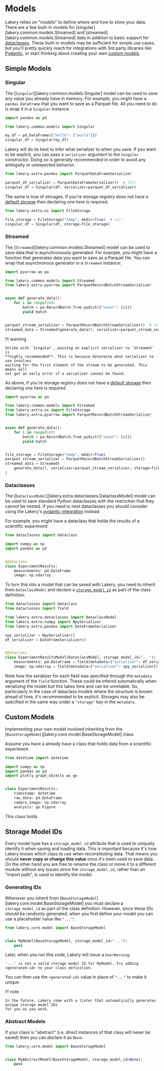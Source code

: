 # Models

Lakery relies on "models" to define where and how to store your data. There are a few
built-in models for [singular][lakery.common.models.Streamed] and
[streamed][lakery.common.models.Streamed] data in addition to basic support for
[dataclasses](#dataclass-model). These built-in models may be sufficient for simple use
cases, but you'll pretty quickly reach for integrations with 3rd party libraries like
[Pydantic](../integrations/pydantic.md), or start thinking about creating your own
[custom models](#custom-models).

## Simple Models

### Singular

The [`Singular`][lakery.common.models.Singular] model can be used to save any value you
already have in memory. For example, you might have a `pandas.DataFrame` that you want
to save as a Parquet file. All you need to do is wrap it in a `Singular` instance:

```python
import pandas as pd

from lakery.common.models import Singular

my_df = pd.DataFrame({"hello": ["world"]})
singular_df = Singular(my_df)
```

Lakery will do its best to infer what serializer to when you save. If you want to be
explicit, you can pass a `serializer` argument to the `Singular` constructor. Doing so
is generally recommended in order to avoid any ambiguity or unexpected behavior.

```python
from lakery.extra.pandas import ParquetDataFrameSerializer

parquet_df_serializer = ParquetDataFrameSerializer()  # (1)!
singular_df = Singular(df, serializer=parquet_df_serializer)
```

The same is true of storages. If you're storage registry does not have a
[default storage](registries.md#default-storage) then declaring one here is required.

```python
from lakery.extra.os import FileStorage

file_storage = FileStorage("temp", mkdir=True)  # (1)!
singular_df = Singular(df, storage=file_storage)
```

### Streamed

The [`Streamed`][lakery.common.models.Streamed] model can be used to save data that is
asynchronously generated. For example, you might have a function that generates data you
want to save as a Parquet file. You can wrap that asynchronous generator in a `Streamed`
instance:

```python
import pyarrow as pa

from lakery.common.models import Streamed
from lakery.extra.pyarrow import ParquetRecordBatchStreamSerializer


async def generate_data():
    for i in range(10):
        batch = pa.RecordBatch.from_pydict({"count": [i]})
        yield batch


parquet_stream_serializer = ParquetRecordBatchStreamSerializer()  # (1)!
streamed_data = Streamed(generate_data(), serializer=parquet_stream_serializer)
```

!!! warning

    Unlike with `Singular`, passing an explicit serializer to `Streamed` is
    **highly recommended**. This is because determine what serializer to use involves
    waiting for the first element of the stream to be generated. This means will
    not get an early error if a serializer cannot be found.

As above, if you're storage registry does not have a
[default storage](registries.md#declaring-a-default-storage) then declaring one here is
required.

```python
import pyarrow as pa

from lakery.common.models import Streamed
from lakery.extra.os import FileStorage
from lakery.extra.pyarrow import ParquetRecordBatchStreamSerializer


async def generate_data():
    for i in range(10):
        batch = pa.RecordBatch.from_pydict({"count": [i]})
        yield batch


file_storage = FileStorage("temp", mkdir=True)
parquet_stream_serializer = ParquetRecordBatchStreamSerializer()
streamed_data = Streamed(
    generate_data(), serializer=parquet_stream_serializer, storage=file_storage
)
```

### Dataclasses

The [`DataclassModel`][lakery.extra.dataclasses.DataclassModel] model can be used to
save standard Python dataclasses with the restriction that they cannot be nested. If you
need to nest dataclasses you should consider using the Lakery's
[pydantic integration](../integrations/pydantic.md) instead.

For example, you might have a dataclass that holds the results of a scientific
experiment:

```python
from dataclasses import dataclass

import numpy as np
import pandas as pd


@dataclass
class ExperimentResults:
    measurements: pd.DataFrame
    image: np.ndarray
```

To turn this into a model that can be saved with Lakery, you need to inherit from
`DataclassModel` and declare a [`storage_model_id`](#storage-model-ids) as part of the
class definition:

```python
from dataclasses import dataclass
from dataclasses import field

from lakery.extra.dataclasses import DataclassModel
from lakery.extra.numpy import NpySerializer
from lakery.extra.pandas import DataFrameSerializer

npy_serializer = NpySerializer()
df_serializer = DataFrameSerializer()


@dataclass
class ExperimentResultsModel(DataclassModel, storage_model_id="..."):
    measurements: pd.DataFrame = field(metadata={"serializer": df_serializer})
    image: np.ndarray = field(metadata={"serializer": npy_serializer})
```

Note how the serializer for each field was specified through the `metadata` argument of
the `field` function. These could be infered automatically when serializing the model
but this takes time and can be unreliable. So, particularly in the case of dataclass
models where the structure is known ahead of time, it's recommended to be explicit.
Storages may also be specified in the same way under a `"storage"` key in the
`metadata`.

## Custom Models

Implementing your own model involved inheriting from the
[`BaseStorageModel`][lakery.core.model.BaseStorageModel] class.

Assume you have a already have a class that holds data from a scientific experiment:

```python
from datetime import datetime

import numpy as np
import pandas as pd
import plotly.graph_objects as go


class ExperimentResults:
    timestamp: datetime
    raw_data: pd.DataFrame
    camera_image: np.ndarray
    analysis: go.Figure
```

This class holds

## Storage Model IDs

Every model type has a `storage_model_id` attribute that is used to uniquely identify it
when saving and loading data. This is important because it's how Lakery knows which
class to use when reconstituting data. That means you should **never copy or change this
value** once it's been used to save data. On the other hand you are free to rename the
class or move it to a different module without any issues since the `storage_model_id`,
rather than an "import path", is used to identify the model.

### Generating IDs

Whenever you inherit from [`BaseStorageModel`][lakery.core.model.BaseStorageModel] you
must declare a `storage_model_id` as part of the class definition. However, since these
IDs should be randomly generated, when you first define your model you can use a
placeholder value like `"..."`:

```python
from lakery.core.model import BaseStorageModel


class MyModel(BaseStorageModel, storage_model_id="..."):
    pass
```

Later, when you run this code, Lakery will issue a `UserWarning`:

```
'...' is not a valid storage model ID for MyModel. Try adding <generated-id> to your class definition.
```

You can then use the `<generated-id>` value in place of `"..."` to make it unique.

!!! note

    In the future, Lakery come with a linter that automatically generates unique storage model IDs
    for you as you work.

### Abstract Models

If your class is "abstract" (i.e. direct instances of that class will never be saved)
then you can declare it as `None`:

```python
from lakery.core.model import BaseStorageModel


class MyAbstractModel(BaseStorageModel, storage_model_id=None):
    pass
```
